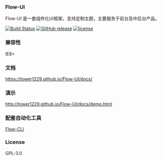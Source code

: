 ### Flow-UI
Flow-UI 是一套组件化UI框架，支持定制主题，主要服务于前台及中后台产品。

[![Build Status](https://travis-ci.org/tower1229/Flow-UI.svg?branch=master)](https://travis-ci.org/tower1229/Flow-UI) [![GitHub release](https://img.shields.io/github/release/tower1229/Flow-UI.svg)]() [![license](https://img.shields.io/github/license/tower1229/Flow-UI.svg)]()

### 兼容性

IE8+

### 文档

https://tower1229.github.io/Flow-UI/docs/

### 演示

http://tower1229.github.io/Flow-UI/docs/demo.html

### 配套自动化工具

[Flow-CLI](https://tower1229.github.com/Flow-CLI/docs/)

### License 

GPL-3.0